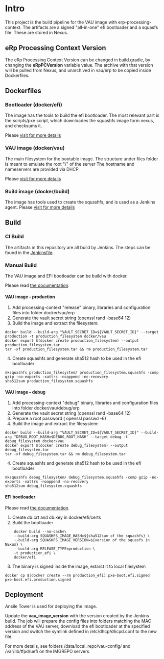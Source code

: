 # Intro

This project is the build pipeline for the VAU image with erp-processing-context. 
The artifacts are a signed "all-in-one" efi bootloader and a squasfs file. These are stored in Nexus.

## eRp Processing Context Version

The eRp Processing Context Version can be changed in build.gradle, by changing the **eRpPCVersion** variable value.
The archive with that version will be pulled from Nexus, and unarchived in vau/erp to be copied inside Dockerfiles.  

## Dockerfiles

### Bootloader (docker/efi)
The image has the tools to build the efi bootloader.
The most relevant part is the scripts/pxe script, which downloades the squashfs image form nexus, and checksums it.

Please [visit for more details](docker/efi/README.md)

### VAU image (docker/vau)
The main filesystem for the bootable image.
The structure under files folder is meant to emulate the root "/" of the server
The hostname and nameservers are provided via DHCP.

Please [visit for more details](docker/vau/README.md)

### Build image (docker/build)
The image has tools used to create the squashfs, and is used as a Jenkins agent.
Please [visit for more details](docker/build/README.md)


## Build
### CI Build

The artifacts in this repository are all build by Jenkins. 
The steps can be found in the [Jenkinsfile](Jenkinsfile).

### Manual Build
The VAU image and EFI bootloader can be build with docker.

Please read [the documentation](docker/vau/README.md).

#### VAU image - production
1. Add processing-context "release" binary, libraries and configuration files into folder docker/vau/erp
2. Generate the vault secret string (openssl rand -base64 12)
3. Build the image and extract the filesystem:  
```$bash
docker build --build-arg "VAULT_SECRET_ID=${VAULT_SECRET_ID}" --target production -t production_filesystem docker/vau
docker export $(docker create production_filesystem) --output production_filesystem.tar
tar -xf production_filesystem.tar && rm production_filesystem.tar
```
4. Create squashfs and generate sha512 hash to be used in the efi bootloader
```$bash
mksquashfs production_filesystem/ production_filesystem.squashfs -comp gzip -no-exports -xattrs -noappend -no-recovery
sha512sum production_filesystem.squashfs
```

#### VAU image - debug
1. Add processing-context "debug" binary, libraries and configuration files into folder docker/vau/debug/erp
2. Generate the vault secret string (openssl rand -base64 12)
3. Prepare a root password ( openssl passwd -6)
4. Build the image and extract the filesystem: 
```$bash
docker build --build-arg "VAULT_SECRET_ID=${VAULT_SECRET_ID}" --build-arg "DEBUG_ROOT_HASH=$DEBUG_ROOT_HASH" --target debug -t debug_filesystem docker/vau
docker export $(docker create debug_filesystem) --output debug_filesystem.tar
tar -xf debug_filesystem.tar && rm debug_filesystem.tar
```
4. Create squashfs and generate sha512 hash to be used in the efi bootloader
```$bash
mksquashfs debug_filesystem/ debug_filesystem.squashfs -comp gzip -no-exports -xattrs -noappend -no-recovery
sha512sum debug_filesystem.squashfs
```

#### EFI bootloader

Please read [the documentation](docker/efi/README.md).

1. Create db.crt and db.key in docker/efi/certs
2. Build the bootloader
```$bash
    docker build --no-cache\
    --build-arg SQUASHFS_IMAGE_HASH=${sha512sum of the squashfs} \
    --build-arg SQUASHFS_IMAGE_VERSION=${version of the squasfs in NExus} \
    --build-arg RELEASE_TYPE=production \
    -t production_efi \
    docker/efi
```
3. The binary is signed inside the image, extarct it to local filesystem
```$bash
docker cp $(docker create --rm production_efi):pxe-boot.efi.signed pxe-boot.efi.production.signed
```


## Deployment 
Ansile Tower is used for deploying the image.

Update the **vau_image_version** with the version created by the Jenkins build.
The job will prepare the config files into folders matching the MAC address of the VAU server, 
download the efi bootloader at the specified version and switch the symlink defined in /etc/dhcp/dhcpd.conf to the new file.

For more details, see folders /data/local_repo/vau-config/ and /var/lib/tfpd/uefi on the IMGREPO servers. 




